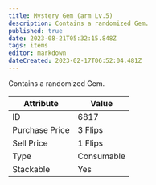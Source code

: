 ```yaml
---
title: Mystery Gem (arm Lv.5)
description: Contains a randomized Gem.
published: true
date: 2023-08-21T05:32:15.848Z
tags: items
editor: markdown
dateCreated: 2023-02-17T06:52:04.481Z
---
```


Contains a randomized Gem.

|Attribute|Value|
|-|-|
|ID|6817|
|Purchase Price|3 Flips|
|Sell Price|1 Flips|
|Type|Consumable|
|Stackable|Yes|

